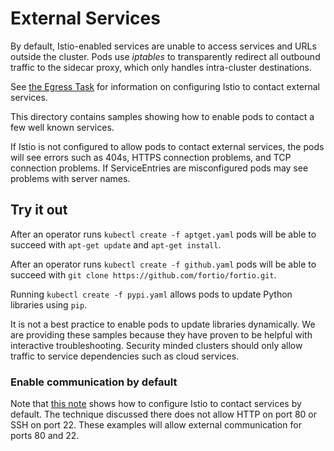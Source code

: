 # External Services

By default, Istio-enabled services are unable to access services and URLs outside the cluster. Pods use <i>iptables</i> to transparently redirect all outbound traffic to the sidecar proxy, which only handles intra-cluster destinations.

See [the Egress Task](https://istio.io/docs/tasks/traffic-management/egress/) for
information on configuring Istio to contact external services.

This directory contains samples showing how to enable pods to contact a few well
known services.

If Istio is not configured to allow pods to contact external services, the pods will
see errors such as 404s, HTTPS connection problems, and TCP connection problems.  If
ServiceEntries are misconfigured pods may see problems with server names.

## Try it out

After an operator runs `kubectl create -f aptget.yaml` pods will be able to
succeed with `apt-get update` and `apt-get install`.

After an operator runs `kubectl create -f github.yaml` pods will be able to
succeed with `git clone https://github.com/fortio/fortio.git`.

Running `kubectl create -f pypi.yaml` allows pods to update Python libraries using `pip`.

It is not a best practice to enable pods to update libraries dynamically.
We are providing these samples
because they have proven to be helpful with interactive troubleshooting.  Security minded clusters should only allow traffic to service dependencies such as cloud
services.

### Enable communication by default

Note that [this note](https://istio.io/docs/tasks/traffic-management/egress/#install-istio-with-access-to-all-external-services-by-default) shows how to configure Istio to contact services by default.  The technique
discussed there does not allow HTTP on port 80 or SSH on port 22.  These examples will
allow external communication for ports 80 and 22.

